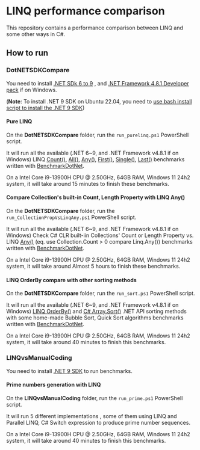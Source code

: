 ﻿# LINQ performance comparison

This repository contains a performance comparison between LINQ and some other ways in C#.

## How to run

### DotNETSDKCompare

You need to install [.NET SDk 6 to 9](https://dotnet.microsoft.com/download/dotnet) , and [.NET Framework 4.8.1 Developer pack](https://dotnet.microsoft.com/download/dotnet-framework/net481) if on Windows.

(**Note**: To install .NET 9 SDK on Ubuntu 22.04, you need to [use bash install script to install the .NET 9 SDK](https://blog.dangl.me/archive/installing-net-9-alongside-older-versions-on-ubuntu-2204/))

#### Pure LINQ

On the **DotNETSDKCompare** folder, run the `run_purelinq.ps1` PowerShell script. 

It will run all the available (.NET 6~9, and .NET Framework v4.8.1 if on Windows) LINQ [Count()](https://learn.microsoft.com/dotnet/api/system.linq.enumerable.count), [All()](https://learn.microsoft.com/dotnet/api/system.linq.enumerable.all), [Any()](https://learn.microsoft.com/dotnet/api/system.linq.enumerable.any), [First()](https://learn.microsoft.com/dotnet/api/system.linq.enumerable.first), [Single()](https://learn.microsoft.com/dotnet/api/system.linq.enumerable.single), [Last()](https://learn.microsoft.com/dotnet/api/system.linq.enumerable.last) benchmarks written with [BenchmarkDotNet](http://benchmarkdotnet.org/).

On a Intel Core i9-13900H CPU @ 2.50GHz, 64GB RAM, Windows 11 24h2 system, it will take around 15 minutes to finish these benchmarks.

#### Compare Collection's built-in Count, Length Property with LINQ Any()

On the **DotNETSDKCompare** folder, run the `run_CollectionPropVsLinqAny.ps1` PowerShell script.

It will run all the available (.NET 6~9, and .NET Framework v4.8.1 if on Windows) Check C# CLR built-iin Collections' Count or Length Property vs. LINQ [Any()](https://learn.microsoft.com/dotnet/api/system.linq.enumerable.any) (eq. use Collection.Count > 0 compare Linq.Any()) benchmarks written with [BenchmarkDotNet](http://benchmarkdotnet.org/).

On a Intel Core i9-13900H CPU @ 2.50GHz, 64GB RAM, Windows 11 24h2 system, it will take around Almost 5 hours to finish these benchmarks.

#### LINQ OrderBy compare with other sorting methods

On the **DotNETSDKCompare** folder, run the `run_sort.ps1` PowerShell script.

It will run all the available (.NET 6~9, and .NET Framework v4.8.1 if on Windows) [LINQ OrderBy()](https://learn.microsoft.com/dotnet/api/system.linq.enumerable.orderby) and [C# Array.Sort()](https://learn.microsoft.com/dotnet/api/system.array.sort) .NET API sorting methods with some home-made Bubble Sort, Quick Sort algorithms benchmarks written with [BenchmarkDotNet](http://benchmarkdotnet.org/).

On a Intel Core i9-13900H CPU @ 2.50GHz, 64GB RAM, Windows 11 24h2 system, it will take around 40 minutes to finish this benchmarks.

### LINQvsManualCoding

You need to install [.NET 9 SDK](https://dotnet.microsoft.com/download/dotnet/9.0) to run benchmarks.

#### Prime numbers generation with LINQ

On the **LINQvsManualCoding** folder, run the `run_prime.ps1` PowerShell script.

It will run 5 different implementations , some of them using LINQ and Parallel LINQ, C# Switch expression to produce prime number sequences.

On a Intel Core i9-13900H CPU @ 2.50GHz, 64GB RAM, Windows 11 24h2 system, it will take around 40 minutes to finish this benchmarks.
